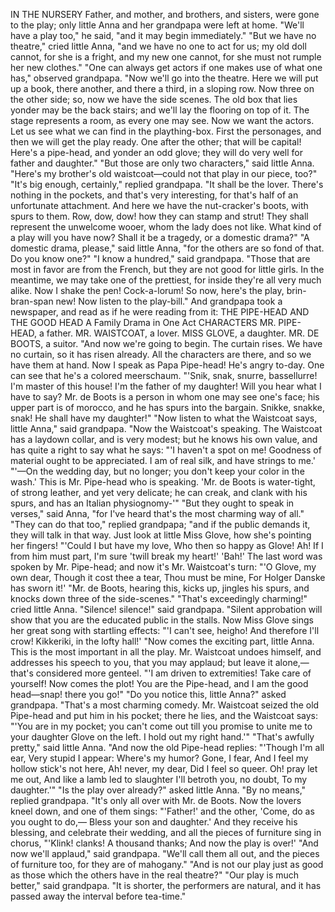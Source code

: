 IN THE NURSERY
Father,
and
mother,
and
brothers,
and
sisters,
were
gone
to
the
play;
only
little
Anna
and
her
grandpapa
were
left
at
home.
"We'll
have
a
play
too,"
he
said,
"and
it
may
begin
immediately."
"But
we
have
no
theatre,"
cried
little
Anna,
"and
we
have
no
one
to
act
for
us;
my
old
doll
cannot,
for
she
is
a
fright,
and
my
new
one
cannot,
for
she
must
not
rumple
her
new
clothes."
"One
can
always
get
actors
if
one
makes
use
of
what
one
has,"
observed
grandpapa.
"Now
we'll
go
into
the
theatre.
Here
we
will
put
up
a
book,
there
another,
and
there
a
third,
in
a
sloping
row.
Now
three
on
the
other
side;
so,
now
we
have
the
side
scenes.
The
old
box
that
lies
yonder
may
be
the
back
stairs;
and
we'll
lay
the
flooring
on
top
of
it.
The
stage
represents
a
room,
as
every
one
may
see.
Now
we
want
the
actors.
Let
us
see
what
we
can
find
in
the
plaything-box.
First
the
personages,
and
then
we
will
get
the
play
ready.
One
after
the
other;
that
will
be
capital!
Here's
a
pipe-head,
and
yonder
an
odd
glove;
they
will
do
very
well
for
father
and
daughter."
"But
those
are
only
two
characters,"
said
little
Anna.
"Here's
my
brother's
old
waistcoat—could
not
that
play
in
our
piece,
too?"
"It's
big
enough,
certainly,"
replied
grandpapa.
"It
shall
be
the
lover.
There's
nothing
in
the
pockets,
and
that's
very
interesting,
for
that's
half
of
an
unfortunate
attachment.
And
here
we
have
the
nut-cracker's
boots,
with
spurs
to
them.
Row,
dow,
dow!
how
they
can
stamp
and
strut!
They
shall
represent
the
unwelcome
wooer,
whom
the
lady
does
not
like.
What
kind
of
a
play
will
you
have
now?
Shall
it
be
a
tragedy,
or
a
domestic
drama?"
"A
domestic
drama,
please,"
said
little
Anna,
"for
the
others
are
so
fond
of
that.
Do
you
know
one?"
"I
know
a
hundred,"
said
grandpapa.
"Those
that
are
most
in
favor
are
from
the
French,
but
they
are
not
good
for
little
girls.
In
the
meantime,
we
may
take
one
of
the
prettiest,
for
inside
they're
all
very
much
alike.
Now
I
shake
the
pen!
Cock-a-lorum!
So
now,
here's
the
play,
brin-bran-span
new!
Now
listen
to
the
play-bill."
And
grandpapa
took
a
newspaper,
and
read
as
if
he
were
reading
from
it:
THE
PIPE-HEAD
AND
THE
GOOD
HEAD
A
Family
Drama
in
One
Act
CHARACTERS
MR.
PIPE-HEAD,
a
father.
MR.
WAISTCOAT,
a
lover.
MISS
GLOVE,
a
daughter.
MR.
DE
BOOTS,
a
suitor.
"And
now
we're
going
to
begin.
The
curtain
rises.
We
have
no
curtain,
so
it
has
risen
already.
All
the
characters
are
there,
and
so
we
have
them
at
hand.
Now
I
speak
as
Papa
Pipe-head!
He's
angry
to-day.
One
can
see
that
he's
a
colored
meerschaum.
"'Snik,
snak,
snurre,
bassellurre!
I'm
master
of
this
house!
I'm
the
father
of
my
daughter!
Will
you
hear
what
I
have
to
say?
Mr.
de
Boots
is
a
person
in
whom
one
may
see
one's
face;
his
upper
part
is
of
morocco,
and
he
has
spurs
into
the
bargain.
Snikke,
snakke,
snak!
He
shall
have
my
daughter!"
"Now
listen
to
what
the
Waistcoat
says,
little
Anna,"
said
grandpapa.
"Now
the
Waistcoat's
speaking.
The
Waistcoat
has
a
laydown
collar,
and
is
very
modest;
but
he
knows
his
own
value,
and
has
quite
a
right
to
say
what
he
says:
"'I
haven't
a
spot
on
me!
Goodness
of
material
ought
to
be
appreciated.
I
am
of
real
silk,
and
have
strings
to
me.'
"'—On
the
wedding
day,
but
no
longer;
you
don't
keep
your
color
in
the
wash.'
This
is
Mr.
Pipe-head
who
is
speaking.
'Mr.
de
Boots
is
water-tight,
of
strong
leather,
and
yet
very
delicate;
he
can
creak,
and
clank
with
his
spurs,
and
has
an
Italian
physiognomy-'"
"But
they
ought
to
speak
in
verses,"
said
Anna,
"for
I've
heard
that's
the
most
charming
way
of
all."
"They
can
do
that
too,"
replied
grandpapa;
"and
if
the
public
demands
it,
they
will
talk
in
that
way.
Just
look
at
little
Miss
Glove,
how
she's
pointing
her
fingers!
"'Could
I
but
have
my
love,
Who
then
so
happy
as
Glove!
Ah!
If
I
from
him
must
part,
I'm
sure
'twill
break
my
heart!'
'Bah!'
The
last
word
was
spoken
by
Mr.
Pipe-head;
and
now
it's
Mr.
Waistcoat's
turn:
"'O
Glove,
my
own
dear,
Though
it
cost
thee
a
tear,
Thou
must
be
mine,
For
Holger
Danske
has
sworn
it!'
"Mr.
de
Boots,
hearing
this,
kicks
up,
jingles
his
spurs,
and
knocks
down
three
of
the
side-scenes."
"That's
exceedingly
charming!"
cried
little
Anna.
"Silence!
silence!"
said
grandpapa.
"Silent
approbation
will
show
that
you
are
the
educated
public
in
the
stalls.
Now
Miss
Glove
sings
her
great
song
with
startling
effects:
"'I
can't
see,
heigho!
And
therefore
I'll
crow!
Kikkeriki,
in
the
lofty
hall!'
"Now
comes
the
exciting
part,
little
Anna.
This
is
the
most
important
in
all
the
play.
Mr.
Waistcoat
undoes
himself,
and
addresses
his
speech
to
you,
that
you
may
applaud;
but
leave
it
alone,—that's
considered
more
genteel.
"'I
am
driven
to
extremities!
Take
care
of
yourself!
Now
comes
the
plot!
You
are
the
Pipe-head,
and
I
am
the
good
head—snap!
there
you
go!"
"Do
you
notice
this,
little
Anna?"
asked
grandpapa.
"That's
a
most
charming
comedy.
Mr.
Waistcoat
seized
the
old
Pipe-head
and
put
him
in
his
pocket;
there
he
lies,
and
the
Waistcoat
says:
"'You
are
in
my
pocket;
you
can't
come
out
till
you
promise
to
unite
me
to
your
daughter
Glove
on
the
left.
I
hold
out
my
right
hand.'"
"That's
awfully
pretty,"
said
little
Anna.
"And
now
the
old
Pipe-head
replies:
"'Though
I'm
all
ear,
Very
stupid
I
appear:
Where's
my
humor?
Gone,
I
fear,
And
I
feel
my
hollow
stick's
not
here,
Ah!
never,
my
dear,
Did
I
feel
so
queer.
Oh!
pray
let
me
out,
And
like
a
lamb
led
to
slaughter
I'll
betroth
you,
no
doubt,
To
my
daughter.'"
"Is
the
play
over
already?"
asked
little
Anna.
"By
no
means,"
replied
grandpapa.
"It's
only
all
over
with
Mr.
de
Boots.
Now
the
lovers
kneel
down,
and
one
of
them
sings:
"'Father!'
and
the
other,
'Come,
do
as
you
ought
to
do,—
Bless
your
son
and
daughter.'
And
they
receive
his
blessing,
and
celebrate
their
wedding,
and
all
the
pieces
of
furniture
sing
in
chorus,
"'Klink!
clanks!
A
thousand
thanks;
And
now
the
play
is
over!'
"And
now
we'll
applaud,"
said
grandpapa.
"We'll
call
them
all
out,
and
the
pieces
of
furniture
too,
for
they
are
of
mahogany."
"And
is
not
our
play
just
as
good
as
those
which
the
others
have
in
the
real
theatre?"
"Our
play
is
much
better,"
said
grandpapa.
"It
is
shorter,
the
performers
are
natural,
and
it
has
passed
away
the
interval
before
tea-time."
